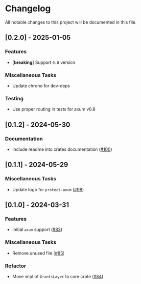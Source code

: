 # Changelog

All notable changes to this project will be documented in this file.

## [0.2.0] - 2025-01-05

### Features

- [**breaking**] Support `0.8` version

### Miscellaneous Tasks

- Update chrono for dev-deps

### Testing

- Use proper routing in tests for axum v0.8

<!-- generated by git-cliff -->
## [0.1.2] - 2024-05-30

### Documentation

- Include readme into crates documentation ([#100](https://github.com/DDtKey/protect-endpoints/pull/100))

<!-- generated by git-cliff -->
## [0.1.1] - 2024-05-29

### Miscellaneous Tasks

- Update logo for `protect-axum` ([#98](https://github.com/DDtKey/protect-endpoints/pull/98))

<!-- generated by git-cliff -->
## [0.1.0] - 2024-03-31

### Features

- Initial `axum` support ([#83](https://github.com/DDtKey/protect-endpoints/pull/83))

### Miscellaneous Tasks

- Remove unused file ([#85](https://github.com/DDtKey/protect-endpoints/pull/85))

### Refactor

- Move impl of `GrantsLayer` to core crate ([#84](https://github.com/DDtKey/protect-endpoints/pull/84))

<!-- generated by git-cliff -->
